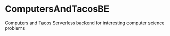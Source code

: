 # ComputersAndTacosBE
Computers and Tacos Serverless backend for interesting computer science problems
